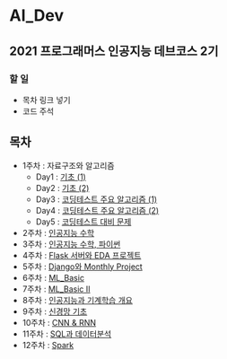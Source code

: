 # AI_Dev
## 2021 프로그래머스 인공지능 데브코스 2기

### 할 일
- 목차 링크 넣기
- 코드 주석

## 목차
- 1주차 : 자료구조와 알고리즘
  - Day1 : [기초 (1)](https://github.com/nsms556/AI_Dev/tree/main/Week1/Day1)
  - Day2 : [기초 (2)](https://github.com/nsms556/AI_Dev/tree/main/Week1/Day2)
  - Day3 : [코딩테스트 주요 알고리즘 (1)](https://github.com/nsms556/AI_Dev/tree/main/Week1/Day3)
  - Day4 : [코딩테스트 주요 알고리즘 (2)](https://github.com/nsms556/AI_Dev/tree/main/Week1/Day4)
  - Day5 : [코딩테스트 대비 문제](https://github.com/nsms556/AI_Dev/tree/main/Week1/Day5)
- 2주차 : [인공지능 수학](https://github.com/nsms556/AI_Dev/tree/main/Week2)
- 3주차 : [인공지능 수학, 파이썬](https://github.com/nsms556/AI_Dev/tree/main/Week3)
- 4주차 : [Flask 서버와 EDA 프로젝트](https://github.com/nsms556/AI_Dev/tree/main/Week4)
- 5주차 : [Django와 Monthly Project](https://github.com/nsms556/AI_Dev/tree/main/Week5)
- 6주차 : [ML_Basic](https://github.com/nsms556/AI_Dev/tree/main/Week6)
- 7주차 : [ML_Basic II](https://github.com/nsms556/AI_Dev/tree/main/Week7)
- 8주차 : [인공지능과 기계학습 개요](https://github.com/nsms556/AI_Dev/tree/main/Week8)
- 9주차 : [신경망 기초](https://github.com/nsms556/AI_Dev/tree/main/Week9)
- 10주차 : [CNN & RNN](https://github.com/nsms556/AI_Dev/tree/main/Week10)
- 11주차 : [SQL과 데이터분석](https://github.com/nsms556/AI_Dev/tree/main/Week11)
- 12주차 : [Spark](https://github.com/nsms556/AI_Dev/tree/main/Week12)